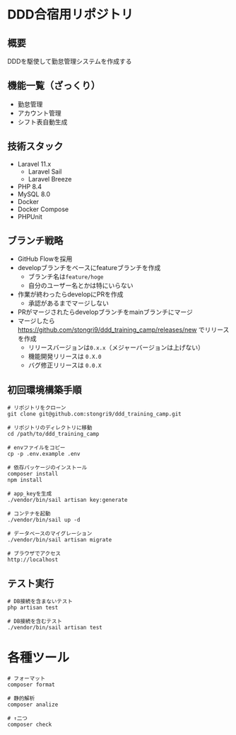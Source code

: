 # DDD合宿用リポジトリ
## 概要
DDDを駆使して勤怠管理システムを作成する

## 機能一覧（ざっくり）
- 勤怠管理
- アカウント管理
- シフト表自動生成

## 技術スタック
- Laravel 11.x
    - Laravel Sail
    - Laravel Breeze
- PHP 8.4
- MySQL 8.0
- Docker
- Docker Compose
- PHPUnit

## ブランチ戦略
- GitHub Flowを採用
- developブランチをベースにfeatureブランチを作成
    - ブランチ名は`feature/hoge`
    - 自分のユーザー名とかは特にいらない
- 作業が終わったらdevelopにPRを作成
    - 承認があるまでマージしない
- PRがマージされたらdevelopブランチをmainブランチにマージ
- マージしたら https://github.com/stongri9/ddd_training_camp/releases/new でリリースを作成
    - リリースバージョンは`0.x.x`（メジャーバージョンは上げない）
    - 機能開発リリースは `0.X.0` 
    - バグ修正リリースは `0.0.X`

## 初回環境構築手順
```
# リポジトリをクローン
git clone git@github.com:stongri9/ddd_training_camp.git

# リポジトリのディレクトリに移動
cd /path/to/ddd_training_camp

# envファイルをコピー
cp -p .env.example .env

# 依存パッケージのインストール
composer install 
npm install

# app_keyを生成
./vendor/bin/sail artisan key:generate

# コンテナを起動
./vendor/bin/sail up -d

# データベースのマイグレーション
./vendor/bin/sail artisan migrate

# ブラウザでアクセス
http://localhost
```

## テスト実行
```
# DB接続を含まないテスト
php artisan test

# DB接続を含むテスト
./vendor/bin/sail artisan test
```

# 各種ツール
```
# フォーマット
composer format

# 静的解析
composer analize

# ↑二つ
composer check
```